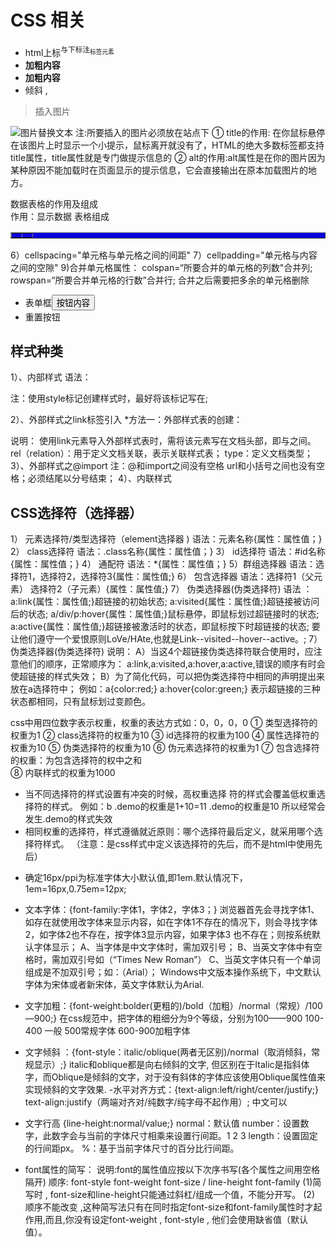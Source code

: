 # CSS 相关

- html上标<sup>与下标注<sub>标签元素
- <b>加粗内容</b>
- <strong>加粗内容</strong>
- 倾斜<em></em> ,<i></i>

> 插入图片
<img src="目标文件路径及全称" alt="图片替换文本" title="图片标题" />
注:所要插入的图片必须放在站点下
①	title的作用: 在你鼠标悬停在该图片上时显示一个小提示，鼠标离开就没有了，HTML的绝大多数标签都支持title属性，title属性就是专门做提示信息的
②	alt的作用:alt属性是在你的图片因为某种原因不能加载时在页面显示的提示信息，它会直接输出在原本加载图片的地方。

数据表格的作用及组成  
作用：显示数据 
表格组成
<table width="value" height="value" border="value" bgcolor="value" cellspacing="value" cellpadding="value">
<tr>
<td></td>
<td></td>  
</tr>
</table>
6）cellspacing="单元格与单元格之间的间距" 
7）cellpadding="单元格与内容之间的空隙"
9)合并单元格属性： 
colspan=“所要合并的单元格的列数"合并列;  rowspan=“所要合并单元格的行数”合并行; 
合并之后需要把多余的单元格删除

- 表单框<input type="reset" value="按钮内容" />
- 重置按钮<form name="表单名称" method="post/get" action=""></form> 

## 样式种类
1）、内部样式 
语法：
<style type="text/css">
/*css语句*/
</style>
注：使用style标记创建样式时，最好将该标记写在<head></head>;

2）、外部样式之link标签引入 
*方法一：外部样式表的创建：
<link rel="stylesheet" type="text/css" href="目标文件的路径及文件名全称" />
说明：
使用link元素导入外部样式表时，需将该元素写在文档头部，即<head>与</head>之间。
rel（relation）：用于定义文档关联，表示关联样式表；  type：定义文档类型； 
3）、外部样式之@import 
<style type="text/css">
	@import url(目标文件的路径及文件名全称);
</style>
注：@和import之间没有空格 url和小括号之间也没有空格；必须结尾以分号结束；
4）、内联样式 
	<div style=“width:200px; height:400px;”></div> 


## CSS选择符（选择器） 
1） 元素选择符/类型选择符（element选择器	)  语法：元素名称{属性：属性值；}
2） class选择符    语法：.class名称{属性：属性值；}
3） id选择符      语法：#id名称{属性：属性值；}
4） 通配符     语法：*{属性：属性值；}
5）群组选择器
语法：选择符1，选择符2，选择符3{属性：属性值;} 
6） 包含选择器     语法：选择符1（父元素）       选择符2（子元素）{属性：属性值;}
7） 伪类选择器(伪类选择符)
语法 ：
a:link{属性：属性值;}超链接的初始状态;
a:visited{属性：属性值;}超链接被访问后的状态;
a/div/p:hover{属性：属性值;}鼠标悬停，即鼠标划过超链接时的状态;
a:active{属性：属性值;}超链接被激活时的状态，即鼠标按下时超链接的状态;
要让他们遵守一个爱恨原则LoVe/HAte,也就是Link--visited--hover--active。;
7） 伪类选择器(伪类选择符)
说明：
A）当这4个超链接伪类选择符联合使用时，应注意他们的顺序，正常顺序为：
a:link,a:visited,a:hover,a:active,错误的顺序有时会使超链接的样式失效；
B）为了简化代码，可以把伪类选择符中相同的声明提出来放在a选择符中；
例如：a{color:red;} a:hover{color:green;} 表示超链接的三种状态都相同，只有鼠标划过变颜色。 

css中用四位数字表示权重，权重的表达方式如：0，0，0，0
①	类型选择符的权重为1
②	class选择符的权重为10
③	id选择符的权重为100
④	属性选择符的权重为10
⑤	伪类选择符的权重为10 
⑥	伪元素选择符的权重为1 
⑦	包含选择符的权重：为包含选择符的权中之和            
⑧	内联样式的权重为1000

* 当不同选择符的样式设置有冲突的时候，高权重选择 符的样式会覆盖低权重选择符的样式。
例如：b .demo的权重是1+10=11
.demo的权重是10
所以经常会发生.demo的样式失效
* 相同权重的选择符，样式遵循就近原则：哪个选择符最后定义，就采用哪个选择符样式。 
（注意：是css样式中定义该选择符的先后，而不是html中使用先后）

- 确定16px/ppi为标准字体大小默认值,即1em.默认情况下，1em=16px,0.75em=12px;
- 文本字体：{font-family:字体1，字体2，字体3；}
浏览器首先会寻找字体1、如存在就使用改字体来显示内容，如在字体1不存在的情况下，则会寻找字体2，如字体2也不存在，按字体3显示内容，如果字体3 也不存在；则按系统默认字体显示； 
A、当字体是中文字体时，需加双引号；
B、当英文字体中有空格时，需加双引号如（“Times New Roman”）
C、当英文字体只有一个单词组成是不加双引号；如：（Arial）；
Windows中文版本操作系统下，中文默认字体为宋体或者新宋体，英文字体默认为Arial.

- 文字加粗：{font-weight:bolder(更粗的)/bold（加粗）/normal（常规）/100—900;}
在css规范中，把字体的粗细分为9个等级，分别为100——900
100-400 一般    500常规字体     600-900加粗字体 

- 文字倾斜 ：{font-style：italic/oblique(两者无区别)/normal（取消倾斜，常规显示）;}
italic和oblique都是向右倾斜的文字, 但区别在于Italic是指斜体字，而Oblique是倾斜的文字，对于没有斜体的字体应该使用Oblique属性值来实现倾斜的文字效果.
-水平对齐方式：{text-align:left/right/center/justify;} 
text-align:justify（两端对齐对/纯数字/纯字母不起作用）;
中文可以

- 文字行高 {line-height:normal/value;}
normal：默认值 
number：设置数字，此数字会与当前的字体尺寸相乘来设置行间距。1  2  3 
length：设置固定的行间距px。        %：基于当前字体尺寸的百分比行间距。

- font属性的简写：
说明:font的属性值应按以下次序书写(各个属性之间用空格隔开)
顺序: font-style font-weight font-size / line-height font-family
(1)简写时 , font-size和line-height只能通过斜杠/组成一个值，不能分开写。
(2) 顺序不能改变 ,这种简写法只有在同时指定font-size和font-family属性时才起作用,而且,你没有设定font-weight , font-style , 他们会使用缺省值（默认值）。




